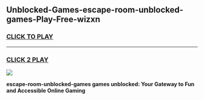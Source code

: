
## Unblocked-Games-escape-room-unblocked-games-Play-Free-wizxn
<h3>
<a href="https://premium76.site?title=escape-room-unblocked-games&ref=22A">CLICK TO PLAY</a></h3>
<hr>

<h3>
<a href="https://premium76.site?title=escape-room-unblocked-games&ref=22A">CLICK 2 PLAY</a>
  
</h3>

<a href="https://premium76.site?title=escape-room-unblocked-games&ref=22A"><img src="https://clearcache.store/games.png"></a>


**escape-room-unblocked-games games unblocked: Your Gateway to Fun and Accessible Online Gaming**
